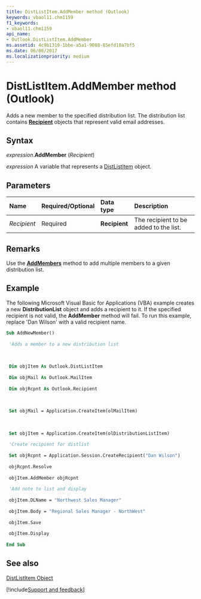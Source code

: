 ```yaml
---
title: DistListItem.AddMember method (Outlook)
keywords: vbaol11.chm1159
f1_keywords:
- vbaol11.chm1159
api_name:
- Outlook.DistListItem.AddMember
ms.assetid: 4c9b1310-1bbe-a5a1-9088-85efd18a7bf5
ms.date: 06/08/2017
ms.localizationpriority: medium
---
```



# DistListItem.AddMember method (Outlook)

Adds a new member to the specified distribution list. The distribution list contains **[Recipient](Outlook.Recipient.md)** objects that represent valid email addresses.


## Syntax

_expression_.**AddMember** (_Recipient_)

_expression_ A variable that represents a [DistListItem](Outlook.DistListItem.md) object.


## Parameters

|Name|Required/Optional|Data type|Description|
|:-----|:-----|:-----|:-----|
| _Recipient_|Required| **Recipient**|The recipient to be added to the list.|

## Remarks

Use the **[AddMembers](Outlook.DistListItem.AddMembers.md)** method to add multiple members to a given distribution list.


## Example

The following Microsoft Visual Basic for Applications (VBA) example creates a new **DistributionList** object and adds a recipient to it. If the specified recipient is not valid, the **AddMember** method will fail. To run this example, replace 'Dan Wilson' with a valid recipient name.


```vb
Sub AddNewMember() 
 
 'Adds a member to a new distribution list 
 
 
 
 Dim objItem As Outlook.DistListItem 
 
 Dim objMail As Outlook.MailItem 
 
 Dim objRcpnt As Outlook.Recipient 
 
 
 
 Set objMail = Application.CreateItem(olMailItem) 
 
 
 
 Set objItem = Application.CreateItem(olDistributionListItem) 
 
 'Create recipient for distlist 
 
 Set objRcpnt = Application.Session.CreateRecipient("Dan Wilson") 
 
 objRcpnt.Resolve 
 
 objItem.AddMember objRcpnt 
 
 'Add note to list and display 
 
 objItem.DLName = "Northwest Sales Manager" 
 
 objItem.Body = "Regional Sales Manager - NorthWest" 
 
 objItem.Save 
 
 objItem.Display 
 
End Sub
```


## See also


[DistListItem Object](Outlook.DistListItem.md)

[!include[Support and feedback](~/includes/feedback-boilerplate.md)]